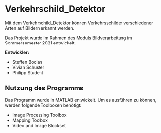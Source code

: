 # Verkehrschild_Detektor
Mit dem Verkehrschild_Detektor können Verkehrsschilder verschiedener Arten auf Bildern erkannt werden.

Das Projekt wurde im Rahmen des Moduls Bildverarbeitung im Sommersemester 2021 entwickelt.

**Entwickler:**
*	Steffen Bocian
*	Vivian Schuster
*   Philipp Student

## Nutzung des Programms
Das Programm wurde in MATLAB entwickelt. Um es ausführen zu können, werden folgende Toolboxen benötigt:
*	Image Processing Toolbox
*	Mapping Toolbox
*	Video and Image Blockset

